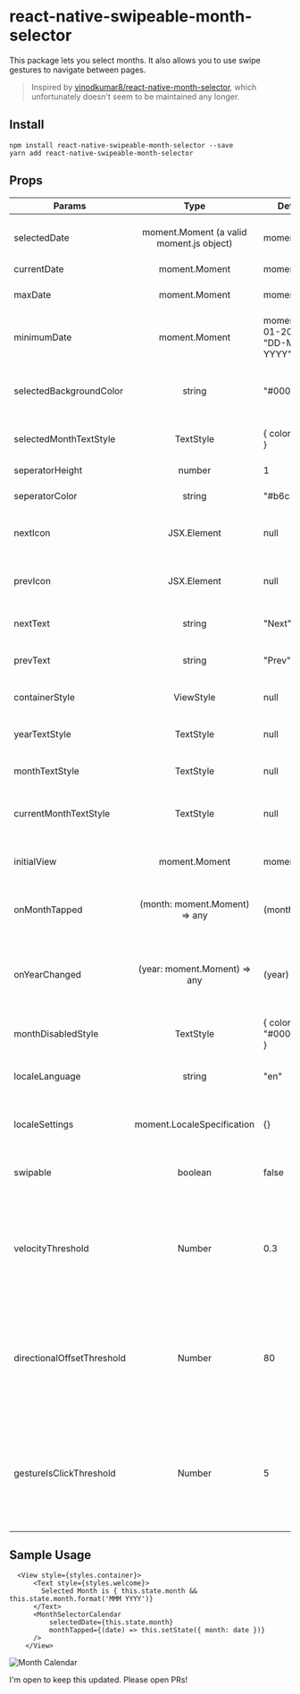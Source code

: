 # react-native-swipeable-month-selector

This package lets you select months. It also allows you to use swipe gestures to navigate between pages.

> Inspired by [vinodkumar8/react-native-month-selector](https://github.com/vinodkumar8/react-native-month-selector/), which unfortunately doesn't seem to be maintained any longer.

## Install

```
npm install react-native-swipeable-month-selector --save
yarn add react-native-swipeable-month-selector
```

## Props

| Params                     |                   Type                   | Default                            | Description                                                                                                                        |
| -------------------------- | :--------------------------------------: | ---------------------------------- | ---------------------------------------------------------------------------------------------------------------------------------- |
| selectedDate               | moment.Moment (a valid moment.js object) | moment()                           | currently highlighted / selected month                                                                                             |
| currentDate                |              moment.Moment               | moment()                           | today's date                                                                                                                       |
| maxDate                    |              moment.Moment               | moment()                           | the maximum date than can be shown                                                                                                 |
| minimumDate                |              moment.Moment               | moment("01-01-2000", "DD-MM-YYYY") | the mimimum date than can be shown                                                                                                 |
| selectedBackgroundColor    |                  string                  | "#000"                             | the color of the highlight for the seleced month                                                                                   |
| selectedMonthTextStyle     |                TextStyle                 | { color: "#fff" }                  | text style for the selected month                                                                                                  |
| seperatorHeight            |                  number                  | 1                                  | height of the separators                                                                                                           |
| seperatorColor             |                  string                  | "#b6c3cb"                          | color of the separators                                                                                                            |
| nextIcon                   |               JSX.Element                | null                               | custom react component for the next button                                                                                         |
| prevIcon                   |               JSX.Element                | null                               | custom react component for the prev button                                                                                         |
| nextText                   |                  string                  | "Next"                             | custom text for the next button                                                                                                    |
| prevText                   |                  string                  | "Prev"                             | custom text for the prev button                                                                                                    |
| containerStyle             |                ViewStyle                 | null                               | custom style for the container                                                                                                     |
| yearTextStyle              |                TextStyle                 | null                               | custom style for the year text                                                                                                     |
| monthTextStyle             |                TextStyle                 | null                               | custom style of the text for the months                                                                                            |
| currentMonthTextStyle      |                TextStyle                 | null                               | custom style for the current month text                                                                                            |
| initialView                |              moment.Moment               | moment()                           | which month should be selected initially                                                                                           |
| onMonthTapped              |      (month: moment.Moment) => any       | (month) => {}                      | function called when month is pressed                                                                                              |
| onYearChanged              |       (year: moment.Moment) => any       | (year) => {}                       | function called when the year is changed (when we navigate pages)                                                                  |
| monthDisabledStyle         |                TextStyle                 | { color: "#00000050" }             | text style for disabled months                                                                                                     |
| localeLanguage             |                  string                  | "en"                               | specify the localization language for moment.js                                                                                    |
| localeSettings             |        moment.LocaleSpecification        | {}                                 | to update the moment.js localization settings                                                                                      |
| swipable                   |                 boolean                  | false                              | enables swiping between pages                                                                                                      |
| velocityThreshold          |                  Number                  | 0.3                                | Velocity that has to be breached in order for swipe to be triggered (`vx` and `vy` properties of `gestureState`)                   |
| directionalOffsetThreshold |                  Number                  | 80                                 | Absolute offset that shouldn't be breached for swipe to be triggered (`dy` for horizontal swipe, `dx` for vertical swipe)          |
| gestureIsClickThreshold    |                  Number                  | 5                                  | Absolute distance that should be breached for the gesture to not be considered a click (`dx` or `dy` properties of `gestureState`) |

## Sample Usage

```
  <View style={styles.container}>
      <Text style={styles.welcome}>
        Selected Month is { this.state.month && this.state.month.format('MMM YYYY')}
      </Text>
      <MonthSelectorCalendar
          selectedDate={this.state.month}
          monthTapped={(date) => this.setState({ month: date })}
      />
    </View>
```

![Month Calendar](screenshot.png?raw=true "Month Calendar")

I'm open to keep this updated. Please open PRs!

